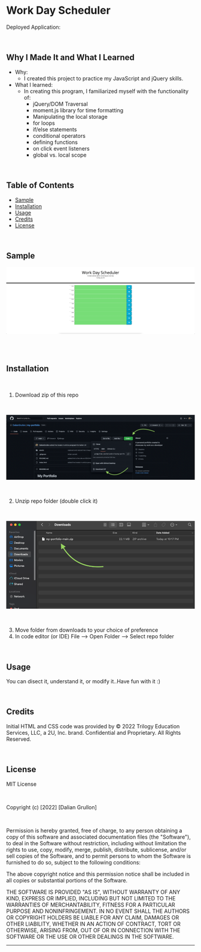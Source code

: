 # Work Day Scheduler

Deployed Application:

<br>

## Why I Made It and What I Learned

- Why:
    - I created this project to practice my JavaScript and jQuery skills.
- What I learned:
    - In creating this program, I familiarized myself with the functionality of:
        - jQuery/DOM Traversal
        - moment.js library for time formatting
        - Manipulating the local storage
        - for loops
        - if/else statements
        - conditional operators
        - defining functions
        - on click event listeners
        - global vs. local scope

<br>

## Table of Contents

- [Sample](#sample)
- [Installation](#installation)
- [Usage](#usage)
- [Credits](#credits)
- [License](#license)

<br>

## Sample

![](./assets/images/Screen%20Shot%202022-07-03%20at%203.17.13%20AM.png)

<br>

<br>

## Installation

<br>

1. Download zip of this repo

<br>

![](./assets/images/installation-1.png)

<br>

2. Unzip repo folder (double click it)

<br>

![](./assets/images/installation-2.png)

<br>

3. Move folder from downloads to your choice of preference
4. In code editor (or IDE) File --> Open Folder --> Select repo folder

<br>

## Usage

You can disect it, understand it, or modify it..Have fun with it :)

<br>

## Credits

Initial HTML and CSS code was provided by © 2022 Trilogy Education Services, LLC, a 2U, Inc. brand. Confidential and Proprietary. All Rights Reserved.

<br>

## License

MIT License

<br>

Copyright (c) [2022] [Dalian Grullon]

<br>

Permission is hereby granted, free of charge, to any person obtaining a copy of this software and associated documentation files (the "Software"), to deal in the Software without restriction, including without limitation the rights to use, copy, modify, merge, publish, distribute, sublicense, and/or sell copies of the Software, and to permit persons to whom the Software is furnished to do so, subject to the following conditions:

The above copyright notice and this permission notice shall be included in all copies or substantial portions of the Software.

THE SOFTWARE IS PROVIDED "AS IS", WITHOUT WARRANTY OF ANY KIND, EXPRESS OR IMPLIED, INCLUDING BUT NOT LIMITED TO THE WARRANTIES OF MERCHANTABILITY, FITNESS FOR A PARTICULAR PURPOSE AND NONINFRINGEMENT. IN NO EVENT SHALL THE AUTHORS OR COPYRIGHT HOLDERS BE LIABLE FOR ANY CLAIM, DAMAGES OR OTHER LIABILITY, WHETHER IN AN ACTION OF CONTRACT, TORT OR OTHERWISE, ARISING FROM, OUT OF OR IN CONNECTION WITH THE SOFTWARE OR THE USE OR OTHER DEALINGS IN THE SOFTWARE.

---
